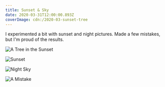 ```yaml
---
title: Sunset & Sky
date: 2020-03-31T12:00:00.893Z
coverImage: cdn:/2020-03-sunset-tree
---
```


I experimented a bit with sunset and night pictures. Made a few mistakes, but I'm proud of the results.

<div class="fw fg">

![](cdn:/2020-03-sunset-tree "A Tree in the Sunset")

![](cdn:/2020-03-sunset "Sunset")

![](cdn:/2020-03-night-sky "Night Sky")

![](cdn:/2020-03-hometown-oopsie "A Mistake")

</div>
